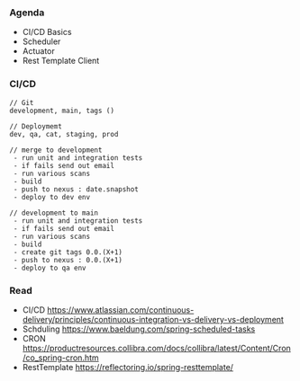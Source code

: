 ### Agenda
 - CI/CD Basics  
 - Scheduler 
 - Actuator  
 - Rest Template Client



### CI/CD
~~~
// Git 
development, main, tags ()

// Deploymemt 
dev, qa, cat, staging, prod 

// merge to development
 - run unit and integration tests 
 - if fails send out email 
 - run various scans 
 - build 
 - push to nexus : date.snapshot 
 - deploy to dev env 

// development to main 
 - run unit and integration tests 
 - if fails send out email 
 - run various scans 
 - build 
 - create git tags 0.0.(X+1)
 - push to nexus : 0.0.(X+1)
 - deploy to qa env 
~~~


### Read 
 - CI/CD https://www.atlassian.com/continuous-delivery/principles/continuous-integration-vs-delivery-vs-deployment
 - Schduling https://www.baeldung.com/spring-scheduled-tasks
 - CRON https://productresources.collibra.com/docs/collibra/latest/Content/Cron/co_spring-cron.htm
 - RestTemplate https://reflectoring.io/spring-resttemplate/